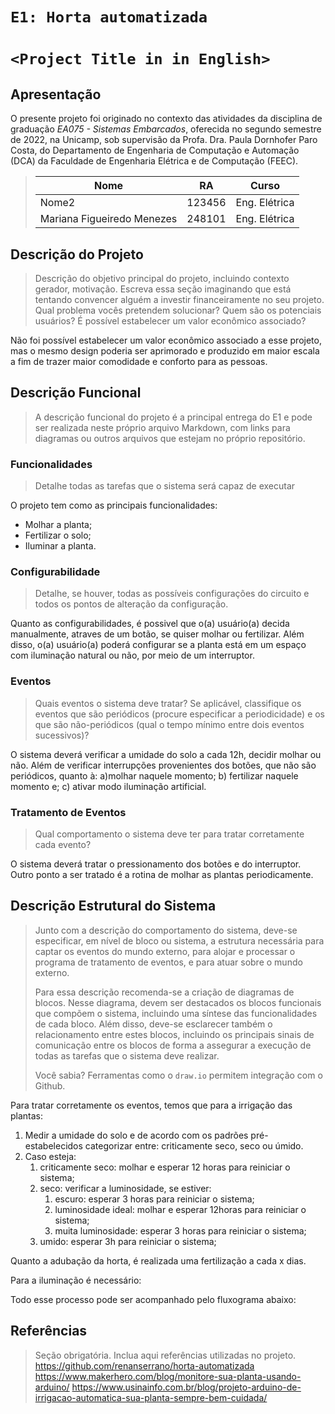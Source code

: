 # `E1: Horta automatizada`
# `<Project Title in in English>`

## Apresentação

O presente projeto foi originado no contexto das atividades da disciplina de graduação *EA075 - Sistemas Embarcados*, 
oferecida no segundo semestre de 2022, na Unicamp, sob supervisão da Profa. Dra. Paula Dornhofer Paro Costa, do Departamento de Engenharia de Computação e Automação (DCA) da Faculdade de Engenharia Elétrica e de Computação (FEEC).

> |Nome  | RA | Curso|
> |--|--|--|
> | Nome2 | 123456  | Eng. Elétrica|
> | Mariana Figueiredo Menezes | 248101 | Eng. Elétrica|


## Descrição do Projeto
> Descrição do objetivo principal do projeto, incluindo contexto gerador, motivação.
> Escreva essa seção imaginando que está tentando convencer alguém a investir financeiramente no seu projeto.
> Qual problema vocês pretendem solucionar?
> Quem são os potenciais usuários?
> É possível estabelecer um valor econômico associado? 

Não foi possível estabelecer um valor econômico associado a esse projeto, mas o mesmo design poderia ser aprimorado e produzido em maior escala a fim de trazer maior comodidade e conforto para as pessoas.


## Descrição Funcional
> A descrição funcional do projeto é a principal entrega do E1 e pode ser realizada neste próprio arquivo Markdown,
> com links para diagramas ou outros arquivos que estejam no próprio repositório.

### Funcionalidades
> Detalhe todas as tarefas que o sistema será capaz de executar

O projeto tem como as principais funcionalidades:
- Molhar a planta;
- Fertilizar o solo;
- Iluminar a planta.


### Configurabilidade
> Detalhe, se houver, todas as possíveis configurações do circuito e todos os pontos de alteração da configuração.


Quanto as configurabilidades, é possivel que o(a) usuário(a) decida manualmente, atraves de um botão, se quiser molhar ou fertilizar. Além disso, o(a) usuário(a) poderá configurar se a planta está em um espaço com iluminação natural ou não, por meio de um interruptor.


### Eventos
> Quais eventos o sistema deve tratar?
> Se aplicável, classifique os eventos que são periódicos (procure especificar a periodicidade) e os que são não-periódicos
> (qual o tempo mínimo entre dois eventos sucessivos)?

O sistema deverá verificar a umidade do solo a cada 12h, decidir molhar ou não. Além de verificar interrupções provenientes dos botões, que não são periódicos, quanto à: a)molhar naquele momento; b) fertilizar naquele momento e; c) ativar modo iluminação artificial.


### Tratamento de Eventos
> Qual comportamento o sistema deve ter para tratar corretamente cada evento?

O sistema deverá tratar o pressionamento dos botões e do interruptor. Outro ponto a ser tratado é a rotina de molhar as plantas periodicamente.

## Descrição Estrutural do Sistema
> Junto com a descrição do comportamento do sistema, deve-se especificar, em nível de bloco ou sistema, a estrutura necessária 
> para captar os eventos do mundo externo, para alojar e processar o programa de tratamento de eventos, e para atuar sobre o mundo externo.
>
> Para essa descrição recomenda-se a criação de diagramas de blocos.
> Nesse diagrama, devem ser destacados os blocos funcionais que compõem o sistema, incluindo uma síntese das funcionalidades de cada bloco.
> Além disso, deve-se esclarecer também o relacionamento entre estes blocos, incluindo os principais sinais de comunicação entre
> os blocos de forma a assegurar a execução de todas as tarefas que o sistema deve realizar.
> 
> Você sabia? Ferramentas como o `draw.io` permitem integração com o Github.
> 


Para tratar corretamente os eventos, temos que para a irrigação das plantas:
1) Medir a umidade do solo e de acordo com os padrões pré-estabelecidos categorizar entre: criticamente seco, seco ou úmido. 
2) Caso esteja:
    1) criticamente seco: molhar e esperar 12 horas para reiniciar o sistema;
    2) seco: verificar a luminosidade, se estiver:
        1) escuro: esperar 3 horas para reiniciar o sistema;
        2) luminosidade ideal: molhar e esperar 12horas para reiniciar o sistema;
        3) muita luminosidade: esperar 3 horas para reiniciar o sistema;
    3) umido: esperar 3h para reiniciar o sistema;
   
Quanto a adubação da horta, é realizada uma fertilização a cada x dias.

Para a iluminação é necessário:

Todo esse processo pode ser acompanhado pelo fluxograma abaixo:

## Referências
> Seção obrigatória. Inclua aqui referências utilizadas no projeto.
> https://github.com/renanserrano/horta-automatizada
> https://www.makerhero.com/blog/monitore-sua-planta-usando-arduino/
> https://www.usinainfo.com.br/blog/projeto-arduino-de-irrigacao-automatica-sua-planta-sempre-bem-cuidada/
